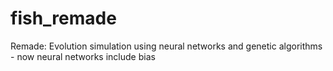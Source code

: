 # fish_remade
Remade: Evolution simulation using neural networks and genetic algorithms - now neural networks include bias

